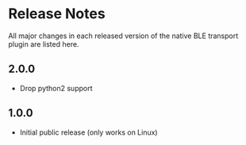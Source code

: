 # Release Notes

All major changes in each released version of the native BLE transport plugin are listed here.

## 2.0.0

- Drop python2 support

## 1.0.0

- Initial public release (only works on Linux)